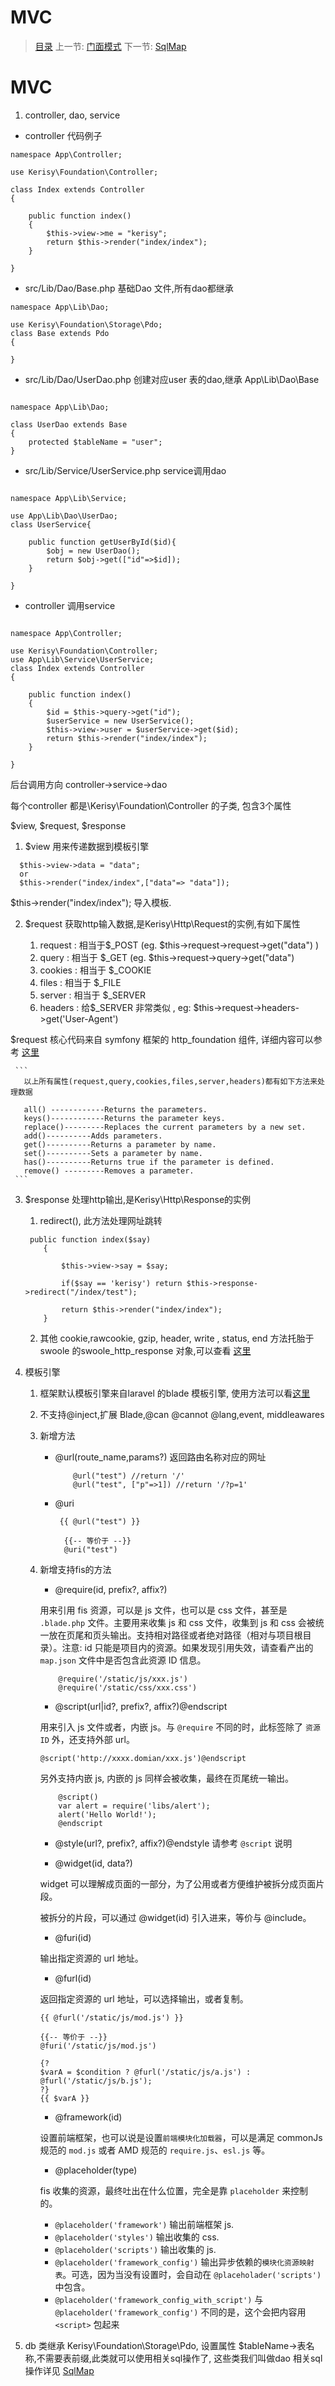 #  MVC

   > [目录](<index.md>)
   > 上一节: [门面模式](<1.8.md>)
   > 下一节: [SqlMap](2.3.md)


   MVC
========


   1. controller, dao, service

   * controller 代码例子

   ```
   namespace App\Controller;

   use Kerisy\Foundation\Controller;

   class Index extends Controller
   {

       public function index()
       {
           $this->view->me = "kerisy";
           return $this->render("index/index");
       }

   }

   ```

   * src/Lib/Dao/Base.php 基础Dao 文件,所有dao都继承

   ```
   namespace App\Lib\Dao;

   use Kerisy\Foundation\Storage\Pdo;
   class Base extends Pdo
   {

   }

   ```

   * src/Lib/Dao/UserDao.php 创建对应user 表的dao,继承 App\Lib\Dao\Base

   ```

   namespace App\Lib\Dao;

   class UserDao extends Base
   {
       protected $tableName = "user";
   }

   ```

   * src/Lib/Service/UserService.php service调用dao

   ```

   namespace App\Lib\Service;

   use App\Lib\Dao\UserDao;
   class UserService{

       public function getUserById($id){
           $obj = new UserDao();
           return $obj->get(["id"=>$id]);
       }

   }
   ```

   * controller 调用service

   ```

   namespace App\Controller;

   use Kerisy\Foundation\Controller;
   use App\Lib\Service\UserService;
   class Index extends Controller
   {

       public function index()
       {
           $id = $this->query->get("id");
           $userService = new UserService();
           $this->view->user = $userService->get($id);
           return $this->render("index/index");
       }

   }

   ```

   后台调用方向 controller->service->dao

  每个controller 都是\Kerisy\Foundation\Controller 的子类, 包含3个属性

  $view, $request, $response

  1. $view 用来传递数据到模板引擎

  ```
    $this->view->data = "data";
    or
    $this->render("index/index",["data"=> "data"]);
  ```

 $this->render("index/index"); 导入模板.

  2. $request 获取http输入数据,是Kerisy\Http\Request的实例,有如下属性

     1. request : 相当于$_POST (eg. $this->request->request->get("data") )
     2. query : 相当于 $_GET (eg. $this->request->query->get("data")
     3. cookies : 相当于 $_COOKIE
     4. files : 相当于 $_FILE
     5. server : 相当于 $_SERVER
     6. headers : 给$_SERVER 非常类似 , eg: $this->request->headers->get('User-Agent')

 $request 核心代码来自 symfony 框架的 http_foundation 组件, 详细内容可以参考 [这里](http://symfony.com/doc/current/components/http_foundation.html)


     ```
       以上所有属性(request,query,cookies,files,server,headers)都有如下方法来处理数据

       all() ------------Returns the parameters.
       keys()------------Returns the parameter keys.
       replace()---------Replaces the current parameters by a new set.
       add()----------Adds parameters.
       get()----------Returns a parameter by name.
       set()----------Sets a parameter by name.
       has()----------Returns true if the parameter is defined.
       remove() ---------Removes a parameter.
     ```
   3. $response 处理http输出,是Kerisy\Http\Response的实例

        1. redirect(), 此方法处理网址跳转

        ```
         public function index($say)
            {

                $this->view->say = $say;

                if($say == 'kerisy') return $this->response->redirect("/index/test");

                return $this->render("index/index");
            }

        ```

        2. 其他 cookie,rawcookie, gzip, header, write , status, end 方法托胎于swoole 的swoole_http_response 对象,可以查看 [这里](http://wiki.swoole.com/wiki/page/329.html)

   2. 模板引擎

        1. 框架默认模板引擎来自laravel 的blade 模板引擎, 使用方法可以看[这里](http://www.golaravel.com/laravel/docs/5.1/blade/)
        2. 不支持@inject,扩展 Blade,@can @cannot @lang,event, middleawares
        3. 新增方法
           * @url(route_name,params?)
             返回路由名称对应的网址
             ```
                 @url("test") //return '/'
                 @url("test", ["p"=>1]) //return '/?p=1'
             ```
           * @uri
             ```
              {{ @url("test") }}

               {{-- 等价于 --}}
               @uri("test")

             ```
        4. 新增支持fis的方法
           * @require(id, prefix?, affix?)

           用来引用 fis 资源，可以是 js 文件，也可以是 css 文件，甚至是 `.blade.php` 文件。主要用来收集 js 和 css 文件，收集到 js 和 css 会被统一放在页尾和页头输出。支持相对路径或者绝对路径（相对与项目根目录）。注意: id 只能是项目内的资源。如果发现引用失效，请查看产出的 `map.json` 文件中是否包含此资源 ID 信息。

           ```
               @require('/static/js/xxx.js')
               @require('/static/css/xxx.css')
           ```

           * @script(url|id?, prefix?, affix?)@endscript

           用来引入 js 文件或者，内嵌 js。与 `@require` 不同的时，此标签除了 `资源ID` 外，还支持外部 url。

           ```
           @script('http://xxxx.domian/xxx.js')@endscript
           ```

           另外支持内嵌 js, 内嵌的 js 同样会被收集，最终在页尾统一输出。

           ```
               @script()
               var alert = require('libs/alert');
               alert('Hello World!');
               @endscript
           ```

           * @style(url?, prefix?, affix?)@endstyle
           请参考 `@script` 说明

           * @widget(id, data?)

           widget 可以理解成页面的一部分，为了公用或者方便维护被拆分成页面片段。

           被拆分的片段，可以通过 @widget(id) 引入进来，等价与 @include。

           * @furi(id)

           输出指定资源的 url 地址。

           * @furl(id)

           返回指定资源的 url 地址，可以选择输出，或者复制。

           ```
           {{ @furl('/static/js/mod.js') }}

           {{-- 等价于 --}}
           @furi('/static/js/mod.js')

           {?
           $varA = $condition ? @furl('/static/js/a.js') : @furl('/static/js/b.js');
           ?}
           {{ $varA }}

           ```

           * @framework(id)

           设置前端框架，也可以说是设置`前端模块化加载器`，可以是满足 commonJs 规范的 `mod.js` 或者 AMD 规范的 `require.js`、`esl.js` 等。

           * @placeholder(type)

           fis 收集的资源，最终吐出在什么位置，完全是靠 `placeholder` 来控制的。

           - `@placeholder('framework')` 输出前端框架 js.
           - `@placeholder('styles')` 输出收集的 css.
           - `@placeholder('scripts')` 输出收集的 js.
           - `@placeholder('framework_config')` 输出异步依赖的`模块化资源映射表`。可选，因为当没有设置时，会自动在 `@placeholader('scripts')`中包含。
           - `@placeholder('framework_config_with_script')` 与 `@placeholder('framework_config')` 不同的是，这个会把内容用 `<script>` 包起来
   3. db
      类继承 Kerisy\Foundation\Storage\Pdo, 设置属性 $tableName->表名称,不需要表前缀,此类就可以使用相关sql操作了, 这些类我们叫做dao
      相关sql操作详见 [SqlMap](2.3.md)

